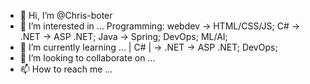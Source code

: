- 👋 Hi, I’m @Chris-boter
- 👀 I’m interested in ... Programming: webdev -> HTML/CSS/JS; C# -> .NET -> ASP .NET; Java -> Spring; DevOps; ML/AI; 
- 🌱 I’m currently learning ...  | C# | -> .NET -> ASP .NET; DevOps;
- 💞️ I’m looking to collaborate on ... 
- 📫 How to reach me ...

<!---
Chris-boter/Chris-boter is a ✨ special ✨ repository because its `README.md` (this file) appears on your GitHub profile.
You can click the Preview link to take a look at your changes.
--->
